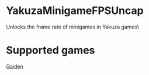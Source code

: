 # YakuzaMinigameFPSUncap
Unlocks the frame rate of minigames in Yakuza games\

# Supported games
[Gaiden](https://github.com/jas0n098/YakuzaMinigameFPSUncap/tree/Aston)
